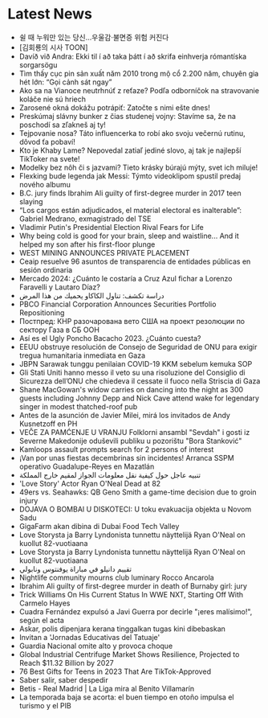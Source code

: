 # Latest News
-  쉴 때 누워만 있는 당신…우울감·불면증 위험 커진다
-  [김회룡의 시사 TOON]
-  Davíð við Andra: Ekki til í að taka þátt í að skrifa einhverja rómantíska sorgarsögu
-  Tìm thấy cục pin sản xuất năm 2010 trong mộ cổ 2.200 năm, chuyên gia hét lớn: “Gọi cảnh sát ngay”
-  Ako sa na Vianoce neutrhnúť z reťaze? Podľa odborníčok na stravovanie koláče nie sú hriech
-  Zarosené okná dokážu potrápiť: Zatočte s nimi ešte dnes!
-  Preskúmaj slávny bunker z čias studenej vojny: Stavíme sa, že na poschodí sa zľakneš aj ty!
-  Tejpovanie nosa? Táto influencerka to robí ako svoju večernú rutinu, dôvod ťa pobaví!
-  Kto je Khaby Lame? Nepovedal zatiaľ jediné slovo, aj tak je najlepší TikToker na svete!
-  Modelky bez nôh či s jazvami? Tieto krásky búrajú mýty, svet ich miluje!
-  Flexking bude legenda jak Messi: Týmto videoklipom spustil predaj nového albumu
-  B.C. jury finds Ibrahim Ali guilty of first-degree murder in 2017 teen slaying
-  “Los cargos están adjudicados, el material electoral es inalterable”: Gabriel Medrano, exmagistrado del TSE
-  Vladimir Putin's Presidential Election Rival Fears for Life
-  Why being cold is good for your brain, sleep and waistline... And it helped my son after his first-floor plunge
-  WEST MINING ANNOUNCES PRIVATE PLACEMENT
-  Ceaip resuelve 96 asuntos de transparencia de entidades públicas en sesión ordinaria
-  Mercado 2024: ¿Cuánto le costaría a Cruz Azul fichar a Lorenzo Faravelli y Lautaro Díaz?
-  دراسة تكشف: تناول الكاكاو يحميك من هذا المرض
-  PBCO Financial Corporation Announces Securities Portfolio Repositioning
-  Постпред: КНР разочарована вето США на проект резолюции по сектору Газа в СБ ООН
-  Así es el Ugly Poncho Bacacho 2023. ¿Cuánto cuesta?
-  EEUU obstruye resolución de Consejo de Seguridad de ONU para exigir tregua humanitaria inmediata en Gaza
-  JBPN Sarawak tunggu penilaian COVID-19 KKM sebelum kemuka SOP
-  Gli Stati Uniti hanno messo il veto su una risoluzione del Consiglio di Sicurezza dell’ONU che chiedeva il cessate il fuoco nella Striscia di Gaza
-  Shane MacGowan's widow carries on dancing into the night as 300 guests including Johnny Depp and Nick Cave attend wake for legendary singer in modest thatched-roof pub
-  Antes de la asunción de Javier Milei, mirá los invitados de Andy Kusnetzoff en PH
-  VEČE ZA PAMĆENJE U VRANJU Folklorni ansambl "Sevdah" i gosti iz Severne Makedonije oduševili publiku u pozorištu "Bora Stanković"
-  Kamloops assault prompts search for 2 persons of interest
-  ¡Van por unas fiestas decembrinas sin incidentes! Arranca SSPM operativo Guadalupe-Reyes en Mazatlán
-  تنبيه عاجل حول كيفية نقل معلومات الجواز لمقيم خارج المملكة
-  'Love Story' Actor Ryan O'Neal Dead at 82
-  49ers vs. Seahawks: QB Geno Smith a game-time decision due to groin injury
-  DOJAVA O BOMBAI U DISKOTECI: U toku evakuacija objekta u Novom Sadu
-  GigaFarm akan dibina di Dubai Food Tech Valley
-  Love Storysta ja Barry Lyndonista tunnettu näyttelijä Ryan O'Neal on kuollut 82-vuotiaana
-  Love Storysta ja Barry Lyndonista tunnettu näyttelijä Ryan O'Neal on kuollut 82-vuotiaana
-  تقييم دانيلو في مباراة يوفنتوس ونابولي
-  Nightlife community mourns club luminary Rocco Ancarola
-  Ibrahim Ali guilty of first-degree murder in death of Burnaby girl: jury
-  Trick Williams On His Current Status In WWE NXT, Starting Off With Carmelo Hayes
-  Cuadra Fernández expulsó a Javi Guerra por decirle "¡eres malísimo!", según el acta
-  Askar, polis dipenjara kerana tinggalkan tugas kini dibebaskan
-  Invitan a 'Jornadas Educativas del Tatuaje'
-  Guardia Nacional omite alto y provoca choque
-  Global Industrial Centrifuge Market Shows Resilience, Projected to Reach $11.32 Billion by 2027
-  76 Best Gifts for Teens in 2023 That Are TikTok-Approved
-  Saber salir, saber despedir
-  Betis - Real Madrid | La Liga mira al Benito Villamarín
-  La temporada baja se acorta: el buen tiempo en otoño impulsa el turismo y el PIB

